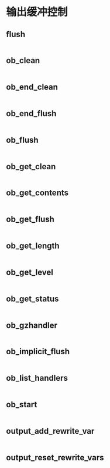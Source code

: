 # 输出缓冲控制





## flush

```php

```

## ob_clean

```php

```

## ob_end_clean

```php

```

## ob_end_flush

```php

```

## ob_flush

```php

```

## ob_get_clean

```php

```

## ob_get_contents

```php

```

## ob_get_flush

```php

```

## ob_get_length

```php

```

## ob_get_level

```php

```

## ob_get_status

```php

```

## ob_gzhandler

```php

```

## ob_implicit_flush

```php

```

## ob_list_handlers

```php

```

## ob_start

```php

```

## output_add_rewrite_var

```php

```

## output_reset_rewrite_vars

```php

```


